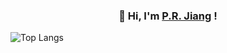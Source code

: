 <h3 align="center">👋 Hi, I'm <a href="https://prjiang.github.io">P.R. Jiang</a> !</h3>

![Top Langs](https://github-readme-stats.vercel.app/api/top-langs/?username=prjiang&theme=buefy&layout=compact)
<!--
**prjiang/prjiang** is a ✨ _special_ ✨ repository because its `README.md` (this file) appears on your GitHub profile.

Here are some ideas to get you started:

- 🔭 I’m currently working on ...
- 🌱 I’m currently learning ...
- 👯 I’m looking to collaborate on ...
- 🤔 I’m looking for help with ...
- 💬 Ask me about ...
- 📫 How to reach me: ...
- 😄 Pronouns: ...
- ⚡ Fun fact: ...

### Hi there 👋
-->
